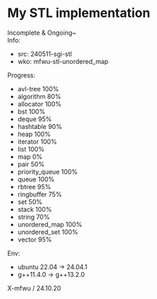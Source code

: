 # My STL implementation
Incomplete & Ongoing~
<br>
Info:
* src: 240511-sgi-stl
* wko: mfwu-stl-unordered_map

Progress:
* avl-tree 100%
* algorithm 80%
* allocator 100%
* bst 100%
* deque 95%
* hashtable 90%
* heap 100%
* iterator 100%
* list 100%
* map 0%
* pair 50%
* priority_queue 100%
* queue 100%
* rbtree 95%
* ringbuffer 75%
* set 50%
* stack 100%
* string 70%
* unordered_map 100%
* unordered_set 100%
* vector 95%

Env:
* ubuntu 22.04 -> 24.04.1
* g++11.4.0 -> g++13.2.0

X-mfwu / 24.10.20<br>
